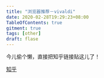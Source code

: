 ```yaml
---
title: "浏览器推荐－vivaldi"
date: 2020-02-28T19:29:23+08:00
TableOfContents: true
gitment: true
tags: [other]
draft: flase
---
```


今儿偷个懒，直接把知乎链接贴这儿了！


[知乎](https://zhuanlan.zhihu.com/p/109780354)
